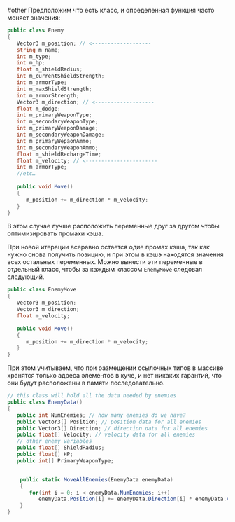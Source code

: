 #other 
Предположим что есть класс, и определенная функция часто меняет значения:

```cs
public class Enemy
{
   Vector3 m_position; // <-------------------
   string m_name;
   int m_type;
   int m_hp;
   float m_shieldRadius;
   int m_currentShieldStrength;
   int m_armorType;
   int m_maxShieldStrength;
   int m_armorStrength;
   Vector3 m_direction; // <-------------------
   float m_dodge;
   int m_primaryWeaponType;
   int m_secondaryWeaponType;
   int m_primaryWeaponDamage;
   int m_secondaryWeaponDamage;
   int m_primaryWepaonAmmo;
   int m_secondaryWeaponAmmo;
   float m_shieldRechargeTime;
   float m_velocity; // <-----------------------
   int m_armorType;
   //etc…
   
   public void Move()
   {
      m_position += m_direction * m_velocity;
   }
}
```

В этом случае лучше расположить переменные друг за другом чтобы оптимизировать промахи кэша. 

При новой итерации всеравно остается одие промах кэша, так как нужно снова получить позицию, и при этом в кэшэ находятся значения всех остальных переменных.
Можно вынести эти переменные в отдельный класс, чтобы за каждым классом `EnemyMove` следовал следующий. 

```cs
public class EnemyMove
{
   Vector3 m_position;
   Vector3 m_direction;
   float m_velocity;

   public void Move()
   {
      m_position += m_direction * m_velocity;
   }
}
```

При этом учитываем, что при размещении ссылочных типов в массиве хранятся только адреса элементов в куче, и нет никаких гарантий, что они будут расположены в памяти последовательно. 

```cs
// this class will hold all the data needed by enemies
public class EnemyData()
{
   public int NumEnemies; // how many enemies do we have?
   public Vector3[] Position; // position data for all enemies
   public Vector3[] Direction; // direction data for all enemies
   public float[] Velocity; // velocity data for all enemies
   // other enemy variables
   public float[] ShieldRadius;
   public float[] HP;
   public int[] PrimaryWeaponType;


	public static MoveAllEnemies(EnemyData enemyData)
	{
	   for(int i = 0; i < enemyData.NumEnemies; i++)
	      enemyData.Position[i] += enemyData.Direction[i] * enemyData.Velocity[i];
	}
}
```